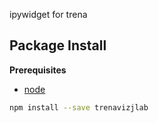 ipywidget for trena

Package Install
---------------

**Prerequisites**
- [node](http://nodejs.org/)

```bash
npm install --save trenavizjlab
```
